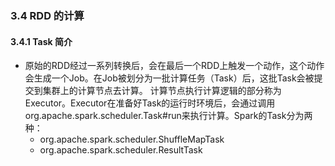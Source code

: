 ### 3.4 RDD 的计算


#### 3.4.1 Task 简介

 - 原始的RDD经过一系列转换后，会在最后一个RDD上触发一个动作，这个动作会生成一个Job。在Job被划分为一批计算任务（Task）后，这批Task会被提交到集群上的计算节点去计算。
 计算节点执行计算逻辑的部分称为Executor。Executor在准备好Task的运行时环境后，会通过调用org.apache.spark.scheduler.Task#run来执行计算。Spark的Task分为两种：
    - org.apache.spark.scheduler.ShuffleMapTask
    - org.apache.spark.scheduler.ResultTask